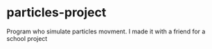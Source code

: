 # particles-project
Program who simulate particles movment. I made it with a friend for a school project
